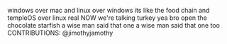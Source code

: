 windows over mac
and linux over windows
its like the food chain
and templeOS over linux
real
NOW we're talking turkey
yea bro open the chocolate starfish
a wise man said that one
a wise man said that one too
CONTRIBUTIONS: @jimothyjamothy


